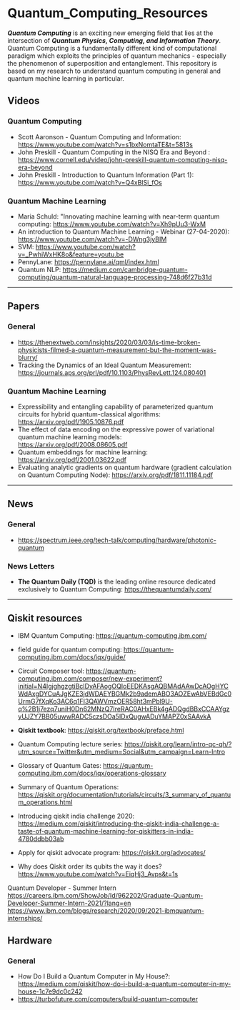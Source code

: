 # Quantum_Computing_Resources
***Quantum Computing*** is an exciting new emerging field that lies at the intersection of ***Quantum Physics, Computing, and Information Theory***. Quantum Computing is a fundamentally different kind of computational paradigm which exploits the principles of quantum mechanics - especially the phenomenon of superposition and entanglement. This repository is based on my research to understand quantum computing in general and quantum machine learning in particular.

## Videos

### Quantum Computing
* Scott Aaronson - Quantum Computing and Information: https://www.youtube.com/watch?v=s1bxNomtaTE&t=5813s
* John Preskill - Quantum Computing in the NISQ Era and Beyond : https://www.cornell.edu/video/john-preskill-quantum-computing-nisq-era-beyond
* John Preskill - Introduction to Quantum Information (Part 1): https://www.youtube.com/watch?v=Q4xBlSi_fOs

### Quantum Machine Learning
* Maria Schuld: "Innovating machine learning with near-term quantum computing: https://www.youtube.com/watch?v=Xh9pUu3-WxM
* An introduction to Quantum Machine Learning - Webinar (27-04-2020): https://www.youtube.com/watch?v=-DWng3jyBIM
* SVM: https://www.youtube.com/watch?v=_PwhiWxHK8o&feature=youtu.be
* PennyLane: https://pennylane.ai/qml/index.html
* Quantum NLP: https://medium.com/cambridge-quantum-computing/quantum-natural-language-processing-748d6f27b31d

------------------------------------------------------------------------------------------------------------------------

## Papers

### General
* https://thenextweb.com/insights/2020/03/03/is-time-broken-physicists-filmed-a-quantum-measurement-but-the-moment-was-blurry/
* Tracking the Dynamics of an Ideal Quantum Measurement: https://journals.aps.org/prl/pdf/10.1103/PhysRevLett.124.080401

### Quantum Machine Learning
* Expressibility and entangling capability of parameterized quantum circuits for hybrid quantum-classical algorithms: https://arxiv.org/pdf/1905.10876.pdf
* The effect of data encoding on the expressive power of variational quantum machine learning models: https://arxiv.org/pdf/2008.08605.pdf
* Quantum embeddings for machine learning: https://arxiv.org/pdf/2001.03622.pdf
* Evaluating analytic gradients on quantum hardware (gradient calculation on Quantum Computing Node): https://arxiv.org/pdf/1811.11184.pdf

-----------------------------------------------------------------------------------------------

## News

### General
* https://spectrum.ieee.org/tech-talk/computing/hardware/photonic-quantum

### News Letters
* **The Quantum Daily (TQD)** is the leading online resource dedicated exclusively to Quantum Computing: https://thequantumdaily.com/

--------------------------------------------------------------------------------------------------------------------------

## Qiskit resources

* IBM Quantum Computing: https://quantum-computing.ibm.com/
* field guide for quantum computing: https://quantum-computing.ibm.com/docs/iqx/guide/
* Circuit Composer tool: https://quantum-computing.ibm.com/composer/new-experiment?initial=N4IgjghgzgtiBcIDyAFAogOQIoEEDKAsgAQBMAdAAwDcAOgHYCWdAxgDYCuAJgKZE3jdWDAEYBGMk2b9ademABO3AOZEwAbVEBdGc0UrmG7fXqKo3AC6q1FI3QAWVmzOER58ht3mPbl9U-q%2B1j7ezq7uniH0Dn62MNzQ7IreRAC0AHxEBk4gADQgdBBxCCAAYgzyUJZY7BB05uwwRADC5czsDOa5IDxQugwADuYMAPZ0xSAAvkA

* **Qiskit textbook**: https://qiskit.org/textbook/preface.html

* Quantum Computing lecture series: https://qiskit.org/learn/intro-qc-qh/?utm_source=Twitter&utm_medium=Social&utm_campaign=Learn-Intro

* Glossary of Quantum Gates: https://quantum-computing.ibm.com/docs/iqx/operations-glossary

* Summary of Quantum Operations: https://qiskit.org/documentation/tutorials/circuits/3_summary_of_quantum_operations.html

* Introducing qiskit india challenge 2020: https://medium.com/qiskit/introducing-the-qiskit-india-challenge-a-taste-of-quantum-machine-learning-for-qiskitters-in-india-4780ddbb03ab

* Apply for qiskit advocate program: https://qiskit.org/advocates/

* Why does Qiskit order its qubits the way it does? https://www.youtube.com/watch?v=EiqHj3_Avps&t=1s

Quantum Developer - Summer Intern
https://careers.ibm.com/ShowJob/Id/962202/Graduate-Quantum-Developer-Summer-Intern-2021/?lang=en
https://www.ibm.com/blogs/research/2020/09/2021-ibmquantum-internships/

## Hardware

### General
* How Do I Build a Quantum Computer in My House?: https://medium.com/qiskit/how-do-i-build-a-quantum-computer-in-my-house-1c7e9dc0c242
* https://turbofuture.com/computers/build-quantum-computer


